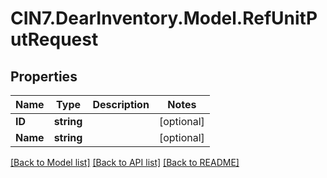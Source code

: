 # CIN7.DearInventory.Model.RefUnitPutRequest

## Properties

| Name     | Type       | Description | Notes      |
| -------- | ---------- | ----------- | ---------- |
| **ID**   | **string** |             | [optional] |
| **Name** | **string** |             | [optional] |

[[Back to Model list]](../README.md#documentation-for-models) [[Back to API list]](../README.md#documentation-for-api-endpoints) [[Back to README]](../README.md)
